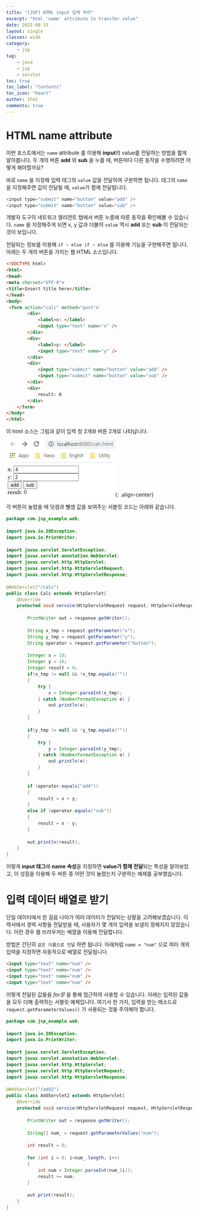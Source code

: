 ```yaml
---
title: "[JSP] HTML input 입력 처리"
excerpt: "html 'name' attribute to transfer value"
date: 2021-08-15
layout: single
classes: wide
category:
    - jsp
tag:
    - java
    - jsp
    - servlet
toc: true
toc_label: "Contents"
toc_icon: "heart"
author: 1FeS
comments: true
---
```


# HTML name attribute

이번 포스트에서는 `name` attribute 를 이용해 **input**의 value를 전달하는 방법을 짧게 알아봅니다. 두 개의 버튼 **add** 와 **sub** 을 누를 때, 버튼마다 다른 동작을 수행하려면 어떻게 해야할까요?

바로 `name` 을 지정해 입력 태그의 `value` 값을 전달하여 구분하면 됩니다. 태그의 `name`을 지정해주면 값이 전달될 때, `value`가 함께 전달됩니다.

```java
<input type="submit" name="button" value="add" />
<input type="submit" name="button" value="sub" />
```

개발자 도구의 네트워크 엘리먼트 탭에서 버튼 누름에 따른 동작을 확인해볼 수 있습니다. `name` 을 지정해주게 되면 x, y 값과 더불어 `value` 역시 **add** 또는 **sub** 이 전달되는 것이 보입니다.

전달되는 정보를 이용해 `if ~ else if ~ else` 를 이용해 기능을 구현해주면 됩니다. 아래는 두 개의 버튼을 가지는 웹 HTML 소스입니다.

```html
<!DOCTYPE html>
<html>
<head>
<meta charset="UTF-8">
<title>Insert title here</title>
</head>
<body>
 <form action="calc" method="post">
		<div>
			<label>x: </label>
			<input type="text" name="x" />
		</div>
		<div>
			<label>y: </label>
			<input type="text" name="y" />
		</div>
		<div>
			<input type="submit" name="button" value="add" />
			<input type="submit" name="button" value="sub" />
		</div>
		<div>
			result: 0
		</div>
	</form>
</body>
</html>
```

이 html 소스는 그림과 같이 입력 창 2개와 버튼 2개로 나타납니다.

![html view](/_img/2021-08-15/html_view.jpg){: .align-center}

각 버튼이 눌렸을 때 덧셈과 뺄셈 값을 보여주는 서블릿 코드는 아래와 같습니다.

```java
package com.jsp_example.web;

import java.io.IOException;
import java.io.PrintWriter;

import javax.servlet.ServletException;
import javax.servlet.annotation.WebServlet;
import javax.servlet.http.HttpServlet;
import javax.servlet.http.HttpServletRequest;
import javax.servlet.http.HttpServletResponse;

@WebServlet("/calc")
public class Calc extends HttpServlet{
	@Override
	protected void service(HttpServletRequest request, HttpServletResponse response) throws ServletException, IOException {
		
		PrintWriter out = response.getWriter();
		
		String x_tmp = request.getParameter("x");
		String y_tmp = request.getParameter("y");
		String operator = request.getParameter("button");
		
		Integer x = 10;
		Integer y = 10;
		Integer result = 0;
		if(x_tmp != null && !x_tmp.equals(""))
		{
			try {
				x = Integer.parseInt(x_tmp);
			} catch (NumberFormatException e) {
				out.println(e);
			}
		}
		
		if(y_tmp != null && !y_tmp.equals(""))
		{
			try {
				y = Integer.parseInt(y_tmp);
			} catch (NumberFormatException e) {
				out.println(e);
			}
		}
		
		if (operator.equals("add"))
		{
			result = x + y;
		}
		else if (operator.equals("sub"))
		{
			result = x - y;
		}
		
		out.println(result);
	}
}
```
이렇게 **input 태그**에 **name 속성**을 지정하면 **value가 함께 전달**되는 특성을 알아보았고, 이 성질을 이용해 두 버튼 중 어떤 것이 눌렸는지 구분하는 예제를 공부했습니다.

# 입력 데이터 배열로 받기

단일 데이터에서 한 걸음 나아가 여러 데이터가 전달되는 상황을 고려해보겠습니다. 이력서에서 경력 사항을 전달받을 때, 사용자가 몇 개의 입력을 보낼지 정해지지 않았습니다. 이런 경우 웹 브라우저는 배열을 이용해 전달합니다.

방법은 간단히 `같은 이름으로 전달` 하면 됩니다. 아래처럼 `name = "num"` 으로 여러 개의 입력을 지정하면 자동적으로 배열로 전달됩니다.

```html
<input type="text" name="num" />
<input type="text" name="num" />
<input type="text" name="num" />
<input type="text" name="num" />
```

이렇게 전달된 값들을 *for문* 을 통해 접근하여 사용할 수 있습니다. 아래는 입력된 값들을 모두 더해 출력하는 서블릿 예제입니다. 여기서 한 가지, 입력을 받는 메소드로 `request.getParameterValues()` 가 사용되는 것을 주의해야 합니다.

```java
package com.jsp_example.web;

import java.io.IOException;
import java.io.PrintWriter;

import javax.servlet.ServletException;
import javax.servlet.annotation.WebServlet;
import javax.servlet.http.HttpServlet;
import javax.servlet.http.HttpServletRequest;
import javax.servlet.http.HttpServletResponse;

@WebServlet("/add2")
public class AddServlet2 extends HttpServlet{
	@Override
	protected void service(HttpServletRequest request, HttpServletResponse response) throws ServletException, IOException {
		
		PrintWriter out = response.getWriter();
		
		String[] num_ = request.getParameterValues("num");
		
		int result = 0;
		
		for (int i = 0; i<num_.length; i++)
		{
			int num = Integer.parseInt(num_[i]);
			result += num;
		}
		
		out.print(result);
	}
}
```